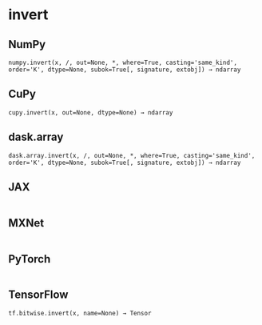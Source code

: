 # invert

## NumPy

```
numpy.invert(x, /, out=None, *, where=True, casting='same_kind', order='K', dtype=None, subok=True[, signature, extobj]) → ndarray
```

## CuPy

```
cupy.invert(x, out=None, dtype=None) → ndarray
```

## dask.array

```
dask.array.invert(x, /, out=None, *, where=True, casting='same_kind', order='K', dtype=None, subok=True[, signature, extobj]) → ndarray
```

## JAX

```

```

## MXNet

```

```

## PyTorch

```

```

## TensorFlow

```
tf.bitwise.invert(x, name=None) → Tensor
```
